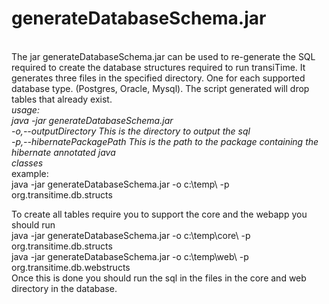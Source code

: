 <b>generateDatabaseSchema.jar</b>
=================================
<br/>
The jar generateDatabaseSchema.jar can be used to re-generate the SQL required to create the database structures required to run transiTime. It generates three files in the specified directory. One for each supported database type. (Postgres, Oracle, Mysql). The script generated will drop tables that already exist.
<br/>
<i>
usage: 
<br/>
	java -jar generateDatabaseSchema.jar<br/>
 		-o,--outputDirectory <arg>        This is the directory to output the sql<br/>
 		-p,--hibernatePackagePath <arg>   This is the path to the package
                		                  containing the hibernate annotated java<br/>
                                		  classes<br/>
                                   
</i>                                   
example:
<br/>java -jar generateDatabaseSchema.jar -o c:\temp\ -p org.transitime.db.structs	
	
To create all tables require you to support the core and the webapp you should run
<br/>
	java -jar generateDatabaseSchema.jar -o c:\temp\core\ -p org.transitime.db.structs
<br/>	java -jar generateDatabaseSchema.jar -o c:\temp\web\ -p org.transitime.db.webstructs
<br/>
Once this is done you should run the sql in the files in the core and web directory in the database.
	
                                 
